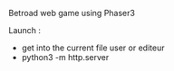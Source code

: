 Betroad web game using Phaser3

Launch :
  - get into the current file user or editeur
  - python3 -m http.server
